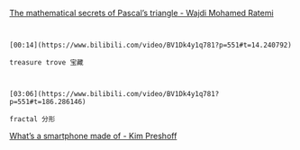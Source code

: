 [The mathematical secrets of Pascal’s triangle - Wajdi Mohamed Ratemi](https://www.bilibili.com/video/BV1Dk4y1q781?p=551)

```ad-note


[00:14](https://www.bilibili.com/video/BV1Dk4y1q781?p=551#t=14.240792)

treasure trove 宝藏

```

```ad-note


[03:06](https://www.bilibili.com/video/BV1Dk4y1q781?p=551#t=186.286146)

fractal 分形

```

[What’s a smartphone made of - Kim Preshoff](https://www.bilibili.com/video/BV1Dk4y1q781?p=552)
